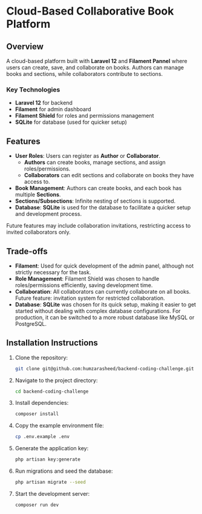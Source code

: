 # Cloud-Based Collaborative Book Platform

## Overview

A cloud-based platform built with **Laravel 12** and **Filament Pannel** where users can create, save, and collaborate on books. Authors can manage books and sections, while collaborators contribute to sections.

### Key Technologies
- **Laravel 12** for backend
- **Filament** for admin dashboard
- **Filament Shield** for roles and permissions management
- **SQLite** for database (used for quicker setup)

## Features
- **User Roles**: Users can register as **Author** or **Collaborator**.
  - **Authors** can create books, manage sections, and assign roles/permissions.
  - **Collaborators** can edit sections and collaborate on books they have access to.
- **Book Management**: Authors can create books, and each book has multiple **Sections**.
- **Sections/Subsections**: Infinite nesting of sections is supported.
- **Database**: **SQLite** is used for the database to facilitate a quicker setup and development process.
  
Future features may include collaboration invitations, restricting access to invited collaborators only.

## Trade-offs
- **Filament**: Used for quick development of the admin panel, although not strictly necessary for the task. 
- **Role Management**: Filament Shield was chosen to handle roles/permissions efficiently, saving development time.
- **Collaboration**: All collaborators can currently collaborate on all books. Future feature: invitation system for restricted collaboration.
- **Database**: **SQLite** was chosen for its quick setup, making it easier to get started without dealing with complex database configurations. For production, it can be switched to a more robust database like MySQL or PostgreSQL.

## Installation Instructions
1. Clone the repository:
   ```bash
   git clone git@github.com:humzarasheed/backend-coding-challenge.git
2. Navigate to the project directory:
   ```bash
   cd backend-coding-challenge
3. Install dependencies:
    ```bash
    composer install
4. Copy the example environment file:
   ```bash
   cp .env.example .env
5. Generate the application key:
   ```bash
   php artisan key:generate
6. Run migrations and seed the database:
   ```bash
   php artisan migrate --seed
7. Start the development server:
   ```bash
   composer run dev



